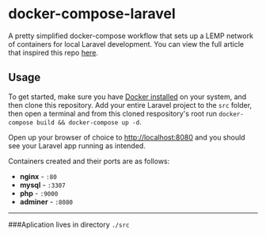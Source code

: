 # docker-compose-laravel
A pretty simplified docker-compose workflow that sets up a LEMP network of containers for local Laravel development. You can view the full article that inspired this repo [here](https://medium.com/@aschmelyun).


## Usage

To get started, make sure you have [Docker installed](https://docs.docker.com/docker-for-mac/install/) on your system, and then clone this repository. Add your entire Laravel project to the `src` folder, then open a terminal and from this cloned respository's root run `docker-compose build && docker-compose up -d`. 

Open up your browser of choice to [http://localhost:8080](http://localhost:8080) and you should see your Laravel app running as intended. 

Containers created and their ports are as follows:

- **nginx** - `:80`
- **mysql** - `:3307`
- **php** - `:9000`
- **adminer** - `:8080`

***
###Aplication lives in directory `./src` 
